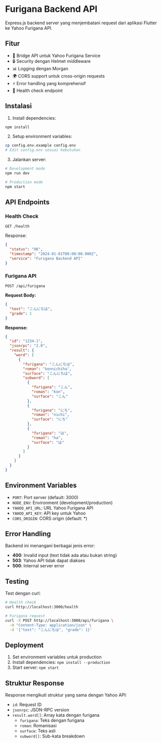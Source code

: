 # Furigana Backend API

Express.js backend server yang menjembatani request dari aplikasi Flutter ke Yahoo Furigana API.

## Fitur

- 🚀 Bridge API untuk Yahoo Furigana Service
- 🔒 Security dengan Helmet middleware
- 📊 Logging dengan Morgan
- 🌍 CORS support untuk cross-origin requests
- ⚡ Error handling yang komprehensif
- 🏥 Health check endpoint

## Instalasi

1. Install dependencies:
```bash
npm install
```

2. Setup environment variables:
```bash
cp config.env.example config.env
# Edit config.env sesuai kebutuhan
```

3. Jalankan server:
```bash
# Development mode
npm run dev

# Production mode
npm start
```

## API Endpoints

### Health Check
```
GET /health
```
Response:
```json
{
  "status": "OK",
  "timestamp": "2024-01-01T00:00:00.000Z",
  "service": "Furigana Backend API"
}
```

### Furigana API
```
POST /api/furigana
```

**Request Body:**
```json
{
  "text": "こんにちは",
  "grade": 1
}
```

**Response:**
```json
{
  "id": "1234-1",
  "jsonrpc": "2.0",
  "result": {
    "word": [
      {
        "furigana": "こんにちは",
        "roman": "konnichiha",
        "surface": "こんにちは",
        "subword": [
          {
            "furigana": "こん",
            "roman": "kon",
            "surface": "こん"
          },
          {
            "furigana": "にち",
            "roman": "nichi",
            "surface": "にち"
          },
          {
            "furigana": "は",
            "roman": "ha",
            "surface": "は"
          }
        ]
      }
    ]
  }
}
```

## Environment Variables

- `PORT`: Port server (default: 3000)
- `NODE_ENV`: Environment (development/production)
- `YAHOO_API_URL`: URL Yahoo Furigana API
- `YAHOO_API_KEY`: API key untuk Yahoo
- `CORS_ORIGIN`: CORS origin (default: *)

## Error Handling

Backend ini menangani berbagai jenis error:

- **400**: Invalid input (text tidak ada atau bukan string)
- **503**: Yahoo API tidak dapat diakses
- **500**: Internal server error

## Testing

Test dengan curl:
```bash
# Health check
curl http://localhost:3000/health

# Furigana request
curl -X POST http://localhost:3000/api/furigana \
  -H "Content-Type: application/json" \
  -d '{"text": "こんにちは", "grade": 1}'
```

## Deployment

1. Set environment variables untuk production
2. Install dependencies: `npm install --production`
3. Start server: `npm start`

## Struktur Response

Response mengikuti struktur yang sama dengan Yahoo API:

- `id`: Request ID
- `jsonrpc`: JSON-RPC version
- `result.word[]`: Array kata dengan furigana
  - `furigana`: Teks dengan furigana
  - `roman`: Romanisasi
  - `surface`: Teks asli
  - `subword[]`: Sub-kata breakdown
